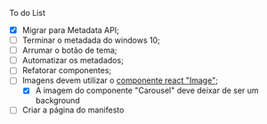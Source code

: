 To do List

- [x] Migrar para Metadata API;
- [ ] Terminar o metadada do windows 10;
- [ ] Arrumar o botão de tema;
- [ ] Automatizar os metadados;
- [ ] Refatorar componentes;
- [ ] Imagens devem utilizar o [componente react "Image"](https://nextjs.org/docs/pages/building-your-application/optimizing/images);
    - [x] A imagem do componente "Carousel" deve deixar de ser um background
- [ ] Criar a página do manifesto